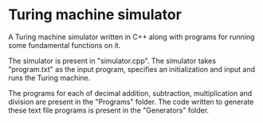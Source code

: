 # Turing machine simulator
A Turing machine simulator written in C++ along with programs for running some fundamental functions on it.

The simulator is present in "simulator.cpp". The simulator takes "program.txt" as the input program, specifies an initialization and input and runs the Turing machine.

The programs for each of decimal addition, subtraction, multiplication and division are present in the "Programs" folder. The code written to generate these text file programs is present in the "Generators" folder.